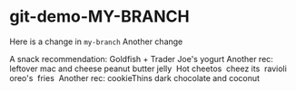 # git-demo-MY-BRANCH
Here is a change in `my-branch`
Another change

A snack recommendation: Goldfish + Trader Joe's yogurt 
Another rec: leftover mac and cheese
peanut butter jelly 
Hot cheetos 
cheez its 
ravioli 
oreo's 
fries 
Another rec: cookieThins dark chocolate and coconut
